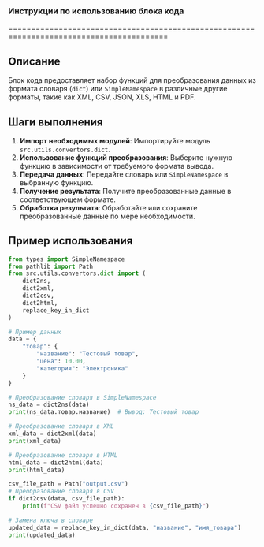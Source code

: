 ### **Инструкции по использованию блока кода**

=========================================================================================

Описание
-------------------------
Блок кода предоставляет набор функций для преобразования данных из формата словаря (`dict`) или `SimpleNamespace` в различные другие форматы, такие как XML, CSV, JSON, XLS, HTML и PDF.

Шаги выполнения
-------------------------
1. **Импорт необходимых модулей**: Импортируйте модуль `src.utils.convertors.dict`.
2. **Использование функций преобразования**: Выберите нужную функцию в зависимости от требуемого формата вывода.
3. **Передача данных**: Передайте словарь или `SimpleNamespace` в выбранную функцию.
4. **Получение результата**: Получите преобразованные данные в соответствующем формате.
5. **Обработка результата**: Обработайте или сохраните преобразованные данные по мере необходимости.

Пример использования
-------------------------

```python
from types import SimpleNamespace
from pathlib import Path
from src.utils.convertors.dict import (
    dict2ns,
    dict2xml,
    dict2csv,
    dict2html,
    replace_key_in_dict
)

# Пример данных
data = {
    "товар": {
        "название": "Тестовый товар",
        "цена": 10.00,
        "категория": "Электроника"
    }
}

# Преобразование словаря в SimpleNamespace
ns_data = dict2ns(data)
print(ns_data.товар.название)  # Вывод: Тестовый товар

# Преобразование словаря в XML
xml_data = dict2xml(data)
print(xml_data)

# Преобразование словаря в HTML
html_data = dict2html(data)
print(html_data)

csv_file_path = Path("output.csv")
# Преобразование словаря в CSV
if dict2csv(data, csv_file_path):
    print(f"CSV файл успешно сохранен в {csv_file_path}")

# Замена ключа в словаре
updated_data = replace_key_in_dict(data, "название", "имя_товара")
print(updated_data)